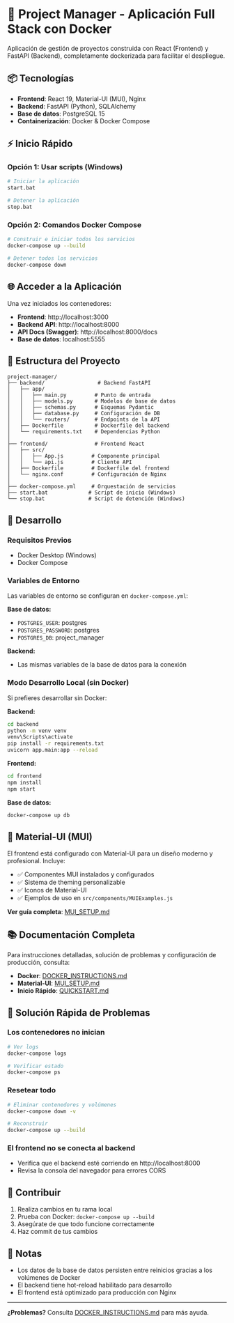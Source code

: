 # 🚀 Project Manager - Aplicación Full Stack con Docker

Aplicación de gestión de proyectos construida con React (Frontend) y FastAPI (Backend), completamente dockerizada para facilitar el despliegue.

## 📦 Tecnologías

- **Frontend**: React 19, Material-UI (MUI), Nginx
- **Backend**: FastAPI (Python), SQLAlchemy
- **Base de datos**: PostgreSQL 15
- **Containerización**: Docker & Docker Compose

## ⚡ Inicio Rápido

### Opción 1: Usar scripts (Windows)

```bash
# Iniciar la aplicación
start.bat

# Detener la aplicación
stop.bat
```

### Opción 2: Comandos Docker Compose

```bash
# Construir e iniciar todos los servicios
docker-compose up --build

# Detener todos los servicios
docker-compose down
```

## 🌐 Acceder a la Aplicación

Una vez iniciados los contenedores:

- **Frontend**: http://localhost:3000
- **Backend API**: http://localhost:8000
- **API Docs (Swagger)**: http://localhost:8000/docs
- **Base de datos**: localhost:5555

## 📁 Estructura del Proyecto

```
project-manager/
├── backend/                 # Backend FastAPI
│   ├── app/
│   │   ├── main.py         # Punto de entrada
│   │   ├── models.py       # Modelos de base de datos
│   │   ├── schemas.py      # Esquemas Pydantic
│   │   ├── database.py     # Configuración de DB
│   │   └── routers/        # Endpoints de la API
│   ├── Dockerfile          # Dockerfile del backend
│   └── requirements.txt    # Dependencias Python
│
├── frontend/               # Frontend React
│   ├── src/
│   │   ├── App.js         # Componente principal
│   │   └── api.js         # Cliente API
│   ├── Dockerfile         # Dockerfile del frontend
│   └── nginx.conf         # Configuración de Nginx
│
├── docker-compose.yml     # Orquestación de servicios
├── start.bat             # Script de inicio (Windows)
└── stop.bat              # Script de detención (Windows)
```

## 🔧 Desarrollo

### Requisitos Previos

- Docker Desktop (Windows)
- Docker Compose

### Variables de Entorno

Las variables de entorno se configuran en `docker-compose.yml`:

**Base de datos:**
- `POSTGRES_USER`: postgres
- `POSTGRES_PASSWORD`: postgres
- `POSTGRES_DB`: project_manager

**Backend:**
- Las mismas variables de la base de datos para la conexión

### Modo Desarrollo Local (sin Docker)

Si prefieres desarrollar sin Docker:

**Backend:**
```bash
cd backend
python -m venv venv
venv\Scripts\activate
pip install -r requirements.txt
uvicorn app.main:app --reload
```

**Frontend:**
```bash
cd frontend
npm install
npm start
```

**Base de datos:**
```bash
docker-compose up db
```

## 🎨 Material-UI (MUI)

El frontend está configurado con Material-UI para un diseño moderno y profesional. Incluye:

- ✅ Componentes MUI instalados y configurados
- ✅ Sistema de theming personalizable
- ✅ Iconos de Material-UI
- ✅ Ejemplos de uso en `src/components/MUIExamples.js`

**Ver guía completa**: [MUI_SETUP.md](MUI_SETUP.md)

## 📚 Documentación Completa

Para instrucciones detalladas, solución de problemas y configuración de producción, consulta:

- **Docker**: [DOCKER_INSTRUCTIONS.md](DOCKER_INSTRUCTIONS.md)
- **Material-UI**: [MUI_SETUP.md](MUI_SETUP.md)
- **Inicio Rápido**: [QUICKSTART.md](QUICKSTART.md)

## 🐛 Solución Rápida de Problemas

### Los contenedores no inician
```bash
# Ver logs
docker-compose logs

# Verificar estado
docker-compose ps
```

### Resetear todo
```bash
# Eliminar contenedores y volúmenes
docker-compose down -v

# Reconstruir
docker-compose up --build
```

### El frontend no se conecta al backend
- Verifica que el backend esté corriendo en http://localhost:8000
- Revisa la consola del navegador para errores CORS

## 👥 Contribuir

1. Realiza cambios en tu rama local
2. Prueba con Docker: `docker-compose up --build`
3. Asegúrate de que todo funcione correctamente
4. Haz commit de tus cambios

## 📝 Notas

- Los datos de la base de datos persisten entre reinicios gracias a los volúmenes de Docker
- El backend tiene hot-reload habilitado para desarrollo
- El frontend está optimizado para producción con Nginx

---

**¿Problemas?** Consulta [DOCKER_INSTRUCTIONS.md](DOCKER_INSTRUCTIONS.md) para más ayuda.

